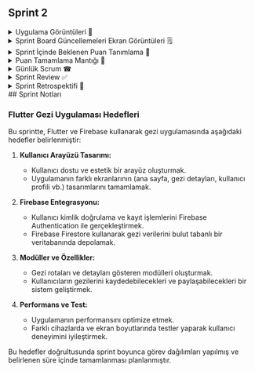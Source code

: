 ## Sprint 2

<details>
  <summary> Uygulama Görüntüleri 📱</summary>
  
  * Tasarım fotoğrafları eklenecek.
</details>

<details>
  <summary> Sprint Board Güncellemeleri Ekran Görüntüleri 🗒</summary>
  
  * ![Ekran görüntüsü 2024-07-11 221510](https://github.com/oua-group-17/bootcamp-final-app/assets/47718441/6f5a9b94-08e0-4ac7-8201-1ba800433893)
</details>

<details>
  <summary> Sprint İçinde Beklenen Puan Tanımlama 💯</summary>
  
  * Bitince 100 puana tamamlanacaktır.
</details>

<details>
  <summary> Puan Tamamlama Mantığı 🔢</summary>
  
  * ????
</details>

<details>
  <summary> Günlük Scrum ☎</summary>
  
  * Buraya whatsapp üzerindeki yazışmalar eklenebilir.
</details>

<details>
  <summary> Sprint Review ✅</summary>
  
  * Uygulama tasarımları tamamlanmış, kategorize edilen uygulama içi modüllere göre görev dağılımı yapılmıştır. Uygulama geliştirme sürecinde kullanılacak teknolojiler ve entegrasyonlar belirlenerek gelecek sprintler için hedefler netleştirilmiştir.
</details>

<details>
  <summary> Sprint Retrospektifi 🔎</summary>
  
  * Bir sonraki sprint için takımın ortak bir gün belirlemesine karar verilmiş, daily scrumlara Whatsapp üzerinden devam edilmesine ve uygulama geliştirme sürecinde daha sık etkileşimde kalınması gerektiğine vurgu yapılmıştır.
</details>
## Sprint Notları

### Flutter Gezi Uygulaması Hedefleri

Bu sprintte, Flutter ve Firebase kullanarak gezi uygulamasında aşağıdaki hedefler belirlenmiştir:

1. **Kullanıcı Arayüzü Tasarımı:**
   - Kullanıcı dostu ve estetik bir arayüz oluşturmak.
   - Uygulamanın farklı ekranlarının (ana sayfa, gezi detayları, kullanıcı profili vb.) tasarımlarını tamamlamak.

2. **Firebase Entegrasyonu:**
   - Kullanıcı kimlik doğrulama ve kayıt işlemlerini Firebase Authentication ile gerçekleştirmek.
   - Firebase Firestore kullanarak gezi verilerini bulut tabanlı bir veritabanında depolamak.

3. **Modüller ve Özellikler:**
   - Gezi rotaları ve detayları gösteren modülleri oluşturmak.
   - Kullanıcıların gezilerini kaydedebilecekleri ve paylaşabilecekleri bir sistem geliştirmek.

4. **Performans ve Test:**
   - Uygulamanın performansını optimize etmek.
   - Farklı cihazlarda ve ekran boyutlarında testler yaparak kullanıcı deneyimini iyileştirmek.

Bu hedefler doğrultusunda sprint boyunca görev dağılımları yapılmış ve belirlenen süre içinde tamamlanması planlanmıştır.

